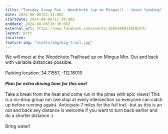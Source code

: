 ```yaml
---
title: "Tuesday Group Run - Woodchute (up on Mingus!) - Jason leading!"
date: 2024-06-06T22:34:00Z
startdate: 2024-08-06T17:30:00Z
enddate: 2024-08-06T20:30:00Z
external_url: https://www.facebook.com/events/1695190011018554/
layout: post
location: 
feature-img: "assets/img/big-trail.jpg"
---
```


We will meet at the Woodchute Trailhead up on Mingus Mtn. Out and back with variable distances possible.<br>
  <br>
  Parking location&#58; 34.71557, -112.16019<br>
  <br>
  ***Plan for extra driving time for this one!***<br>
  <br>
  Take a break from the heat and come run in the pines with epic views! This is a no-drop group run (we stop at every intersection so everyone can catch up before running again). Anticipate 7 miles for the full trail -but as this is an out and back any distance is welcome if you want to turn back earlier and do a shorter distance &#58;) <br>
  <br>
  Bring water! <br>
  <br>
  
